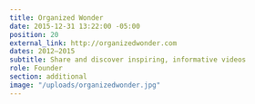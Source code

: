 ```yaml
---
title: Organized Wonder
date: 2015-12-31 13:22:00 -05:00
position: 20
external_link: http://organizedwonder.com
dates: 2012–2015
subtitle: Share and discover inspiring, informative videos
role: Founder
section: additional
image: "/uploads/organizedwonder.jpg"
---
```



